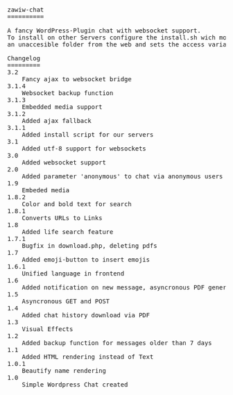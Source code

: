 <pre>zawiw-chat
==========

A fancy WordPress-Plugin chat with websocket support.
To install on other Servers configure the install.sh wich moves the websocket folder to
an unaccesible folder from the web and sets the access variables.

Changelog
=========
3.2
	Fancy ajax to websocket bridge
3.1.4
	Websocket backup function
3.1.3
	Embedded media support
3.1.2
	Added ajax fallback
3.1.1
	Added install script for our servers
3.1
	Added utf-8 support for websockets
3.0
	Added websocket support
2.0
	Added parameter 'anonymous' to chat via anonymous users
1.9
	Embeded media
1.8.2
	Color and bold text for search
1.8.1
	Converts URLs to Links
1.8
	Added life search feature
1.7.1
	Bugfix in download.php, deleting pdfs
1.7
	Added emoji-button to insert emojis
1.6.1
	Unified language in frontend
1.6
	Added notification on new message, asyncronous PDF generation/download, minor bugfixes
1.5
	Asyncronous GET and POST
1.4
	Added chat history download via PDF
1.3
	Visual Effects
1.2
	Added backup function for messages older than 7 days
1.1
	Added HTML rendering instead of Text
1.0.1
	Beautify name rendering
1.0
	Simple Wordpress Chat created
</pre>
